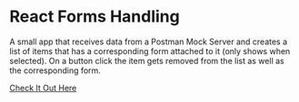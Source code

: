 # React Forms Handling

A small app that receives data from a Postman Mock Server and creates a list of items that has a corresponding form attached to it (only shows when selected). On a button click the item gets removed from the list as well as the corresponding form.

[Check It Out Here](https://konstantinkrumin.github.io/react-forms-handling/)
